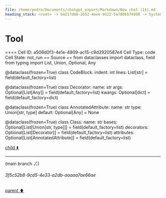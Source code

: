```yaml
---
file: /home/pedro/Documents/chatgpt_export/Markdown/New chat (14).md
heading_stack: <root> -> b421fd60-2b52-4eee-9122-5a7806574998 -> System -> 0e0de881-5a7b-4301-9643-ccff084a4ddf -> System -> aaa24362-c889-42c5-afec-aae36a2536d8 -> User -> 5e125b51-4948-41c1-bdf3-93b510bdb1af -> Assistant -> Ideal API Design -> Helper Classes -> Class -> Decorator -> AnnotatedAttribute -> BaseClass -> CodeBlock -> Recursive Code Generation -> Handling Indentation -> Example Implementation -> aaa2b636-9271-4157-9924-1a308fab5317 -> User -> 3c3b81e1-8cd2-4341-91c2-7b030a68f9a1 -> Assistant -> Leveraging Dataclasses -> aaa2a536-29ee-411d-9f01-afe2796f7425 -> User -> ad160486-5d4d-45c6-83bb-efd81a90f8a0 -> Assistant -> Leveraging Dataclasses -> Concerns for a Robust Implementation -> Patterns and Techniques to Borrow -> aaa2ec09-e316-4cbb-b846-830f33c67f26 -> User -> a5788519-835a-45b5-b51d-528548cac670 -> Assistant -> 61aee1c3-e68d-40ae-809a-afc5d1724485 -> Tool -> 762c81fb-e886-4720-99d8-96aa98924ec0 -> Assistant -> a144d99e-52e8-4fbe-a36c-44d0f6b900d5 -> Assistant -> 65b27eb5-58f3-4b78-8ed6-c8c5a63ee58b -> Tool -> fd21876b-41e9-488e-a016-1196a389464a -> Assistant -> aaa2cc47-c3e4-41dd-b91f-9362a6cdc798 -> User -> adafa997-35c7-4e33-a059-887b09c0a065 -> Assistant -> 99c4ae27-09c1-4daf-a555-984d41627cd8 -> Tool
---
```

# Tool

==== Cell ID: a506d0f3-4e1e-4809-ac15-c9d2920587e4
Cell Type: code
Cell State: not_run
== Source ==
from dataclasses import dataclass, field
from typing import List, Union, Optional, Any

@dataclass(frozen=True)
class CodeBlock:
    indent: int
    lines: List[str] = field(default_factory=list)

@dataclass(frozen=True)
class Decorator:
    name: str
    args: Optional[List[Any]] = field(default_factory=list)
    kwargs: Optional[dict] = field(default_factory=dict)

@dataclass(frozen=True)
class AnnotatedAttribute:
    name: str
    type: Union[str, type]
    default: Optional[Any] = None

@dataclass(frozen=True)
class Class:
    name: str
    bases: Optional[List[Union[str, type]]] = field(default_factory=list)
    decorators: Optional[List[Decorator]] = field(default_factory=list)
    attributes: Optional[List[AnnotatedAttribute]] = field(default_factory=list)


[child ⬇️](#3f5c52b8-9cd5-4e33-a2db-aaaaa7ae66ae)

---

(main branch ⎇)
###### 3f5c52b8-9cd5-4e33-a2db-aaaaa7ae66ae
[parent ⬆️](#99c4ae27-09c1-4daf-a555-984d41627cd8)
